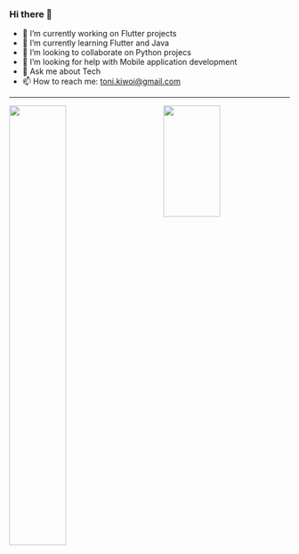 ### Hi there 👋


- 🔭 I’m currently working on Flutter projects
- 🌱 I’m currently learning Flutter and Java
- 👯 I’m looking to collaborate on Python projecs
- 🤔 I’m looking for help with Mobile application development
- 💬 Ask me about Tech
- 📫 How to reach me: toni.kiwoi@gmail.com

<hr>  
<div>
<picture>
  <source
    srcset="https://github-readme-stats.vercel.app/api?username=kugelschreiber1&show_icons=true&theme=dark"
    media="(prefers-color-scheme: dark)"
  />
  <source
    srcset="https://github-readme-stats.vercel.app/api?username=kugelschreiber1&show_icons=true"
    media="(prefers-color-scheme: light), (prefers-color-scheme: no-preference)"
  />
  <img  width=45% align="left" src="https://github-readme-stats.vercel.app/api?username=kugelschreiber1&show_icons=true" />
</picture>
<picture height=200>
  <source
    srcset="https://github-readme-stats.vercel.app/api/top-langs/?username=kugelschreiber1&layout=compact&theme=dark"
    media="(prefers-color-scheme: dark)"
  />
  <source
    srcset="https://github-readme-stats.vercel.app/api/top-langs/?username=anuraghazra&layout=compact"
    media="(prefers-color-scheme: light), (prefers-color-scheme: no-preference)"
  />
  <img height=200 width=45% align="right" src="https://github-readme-stats.vercel.app/api/top-langs? 
   username=kugelschreiber1&layout=compact&langs_count=10&card_width=320"  />
</picture>
</div>
